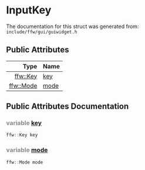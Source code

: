 InputKey
===================================


The documentation for this struct was generated from: `include/ffw/gui/guiwidget.h`



## Public Attributes

| Type | Name |
| -------: | :------- |
|  [ffw::Key](ffw.html#23661d50) | [key](#ca1fbd45) |
|  [ffw::Mode](ffw.html#e03b52d5) | [mode](#efde2436) |


## Public Attributes Documentation

### <span style="opacity:0.5;">variable</span> <a id="ca1fbd45" href="#ca1fbd45">key</a>

```cpp
ffw::Key key
```



### <span style="opacity:0.5;">variable</span> <a id="efde2436" href="#efde2436">mode</a>

```cpp
ffw::Mode mode
```





